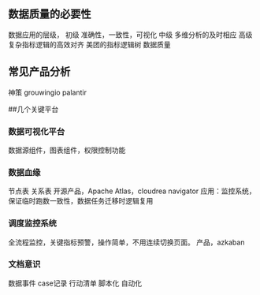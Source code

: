 ## 数据质量的必要性
数据应用的层级，
初级 准确性，一致性，可视化
中级 多维分析的及时相应
高级 复杂指标逻辑的高效对齐 美团的指标逻辑树
数据质量

## 常见产品分析
神策
grouwingio
palantir

##几个关键平台
### 数据可视化平台
数据源组件，图表组件，权限控制功能

### 数据血缘
节点表
关系表
开源产品，Apache Atlas，cloudrea navigator
应用：监控系统，保证临时跑数一致性，数据任务迁移时逻辑复用

### 调度监控系统
全流程监控，关键指标预警，操作简单，不用连续切换页面。
产品，azkaban

### 文档意识
数据事件
case记录
行动清单 脚本化 自动化